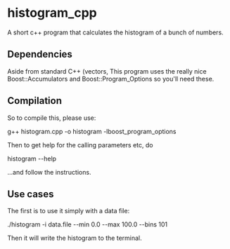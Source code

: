 # histogram_cpp

A short c++ program that calculates the histogram of a bunch of numbers. 

## Dependencies

Aside from standard C++ (vectors, This program uses the really nice Boost::Accumulators and Boost::Program_Options so you'll need these. 
 
## Compilation 

So to compile this, please use: 

g++ histogram.cpp -o histogram -lboost_program_options

Then to get help for the calling parameters etc, do 

histogram --help 

...and follow the instructions. 

## Use cases

The first is to use it simply with a data file: 

./histogram -i data.file --min 0.0 --max 100.0 --bins 101 

Then it will write the histogram to the terminal. 


